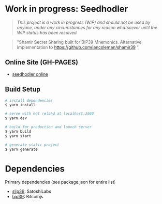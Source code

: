 # Work in progress: Seedhodler

> _This project is a work in progress (WIP) and should not be used by anyone, under any circumstances for any reason whatsoever until the WIP status has been resolved_

> &#34;Shamir Secret Sharing built for BIP39 Mnemonics. Alternative implementation to https://github.com/iancoleman/shamir39 &#34;,

## Online Site (GH-PAGES)

- [seedhodler online](https://seedhodler.github.io/seedhodler/)

## Build Setup

```bash
# install dependencies
$ yarn install

# serve with hot reload at localhost:3000
$ yarn dev

# build for production and launch server
$ yarn build
$ yarn start

# generate static project
$ yarn generate
```

# Dependencies

Primary dependencies (see package.json for entire list)

- [slip39](https://github.com/satoshilabs/slips/blob/master/slip-0039.md): SatoshiLabs
- [bip39](https://github.com/bitcoinjs/bip39): Bitcoinjs
